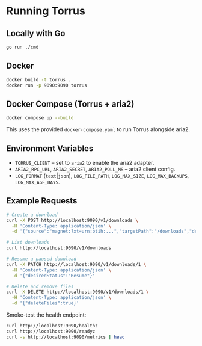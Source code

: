 # Running Torrus

## Locally with Go
```bash
go run ./cmd
```

## Docker
```bash
docker build -t torrus .
docker run -p 9090:9090 torrus
```

## Docker Compose (Torrus + aria2)
```bash
docker compose up --build
```
This uses the provided `docker-compose.yaml` to run Torrus alongside aria2.

## Environment Variables
- `TORRUS_CLIENT` – set to `aria2` to enable the aria2 adapter.
- `ARIA2_RPC_URL`, `ARIA2_SECRET`, `ARIA2_POLL_MS` – aria2 client config.
- `LOG_FORMAT` (`text`|`json`), `LOG_FILE_PATH`, `LOG_MAX_SIZE`, `LOG_MAX_BACKUPS`, `LOG_MAX_AGE_DAYS`.

## Example Requests
```bash
# Create a download
curl -X POST http://localhost:9090/v1/downloads \
  -H 'Content-Type: application/json' \
  -d '{"source":"magnet:?xt=urn:btih:...","targetPath":"/downloads","desiredStatus":"Active"}'

# List downloads
curl http://localhost:9090/v1/downloads

# Resume a paused download
curl -X PATCH http://localhost:9090/v1/downloads/1 \
  -H 'Content-Type: application/json' \
  -d '{"desiredStatus":"Resume"}'

# Delete and remove files
curl -X DELETE http://localhost:9090/v1/downloads/1 \
  -H 'Content-Type: application/json' \
  -d '{"deleteFiles":true}'
```

Smoke-test the health endpoint:
```bash
curl http://localhost:9090/healthz
curl http://localhost:9090/readyz
curl -s http://localhost:9090/metrics | head
```
